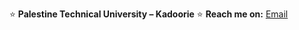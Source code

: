 ⭐ **Palestine Technical University – Kadoorie** 
⭐ **Reach me on:** [Email](mailto:hadibadran1212@gmail.com)  
 
